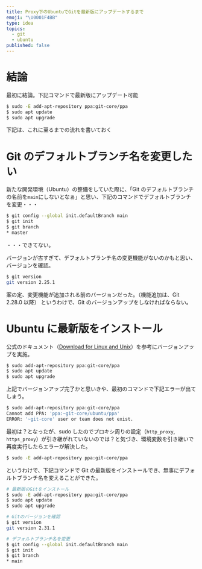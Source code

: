 ```yaml
---
title: Proxy下のUbuntuでGitを最新版にアップデートするまで
emoji: "\U0001F4BB"
type: idea
topics:
  - git
  - ubuntu
published: false
---
```


# 結論

最初に結論。下記コマンドで最新版にアップデート可能

```sh
$ sudo -E add-apt-repository ppa:git-core/ppa
$ sudo apt update
$ sudo apt upgrade
```

下記は、これに至るまでの流れを書いておく

# Git のデフォルトブランチ名を変更したい

新たな開発環境（Ubuntu）の整備をしていた際に、「Git のデフォルトブランチの名前を`main`にしないとなぁ」と思い、下記のコマンドでデフォルトブランチを変更・・・

```sh
$ git config --global init.defaultBranch main
$ git init
$ git branch
* master
```

・・・できてない。

バージョンが古すぎて、デフォルトブランチ名の変更機能がないのかもと思い、バージョンを確認。

```sh
$ git version
git version 2.25.1
```

案の定、変更機能が追加される前のバージョンだった。（機能追加は、Git 2.28.0 以降）
というわけで、Git のバージョンアップをしなければならない。

# Ubuntu に最新版をインストール

公式のドキュメント（[Download for Linux and Unix](https://git-scm.com/download/linux)）を参考にバージョンアップを実施。

```sh
$ sudo add-apt-repository ppa:git-core/ppa
$ sudo apt update
$ sudo apt upgrade
```

上記でバージョンアップ完了かと思いきや、最初のコマンドで下記エラーが出てしまう。

```sh
$ sudo add-apt-repository ppa:git-core/ppa
Cannot add PPA: 'ppa:~git-core/ubuntu/ppa'
ERROR: '~git-core' user or team does not exist.
```

最初は？となったが、sudo したのでプロキシ周りの設定（`http_proxy`, `https_proxy`）が引き継がれていないのでは？と気づき、環境変数を引き継いで再度実行したらエラーが解決した。

```sh
$ sudo -E add-apt-repository ppa:git-core/ppa
```

というわけで、下記コマンドで Git の最新版をインストールでき、無事にデフォルトブランチ名を変えることができた。

```sh
# 最新版のGitをインストール
$ sudo -E add-apt-repository ppa:git-core/ppa
$ sudo apt update
$ sudo apt upgrade

# Gitのバージョンを確認
$ git version
git version 2.31.1

# デフォルトブランチ名を変更
$ git config --global init.defaultBranch main
$ git init
$ git branch
* main
```
